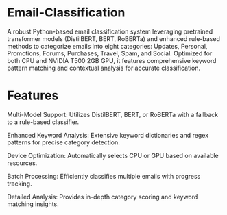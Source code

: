 # Email-Classification

A robust Python-based email classification system leveraging pretrained transformer models (DistilBERT, BERT, RoBERTa) and enhanced rule-based methods to categorize emails into eight categories: Updates, Personal, Promotions, Forums, Purchases, Travel, Spam, and Social. Optimized for both CPU and NVIDIA T500 2GB GPU, it features comprehensive keyword pattern matching and contextual analysis for accurate classification.

# Features

Multi-Model Support: Utilizes DistilBERT, BERT, or RoBERTa with a fallback to a rule-based classifier.

Enhanced Keyword Analysis: Extensive keyword dictionaries and regex patterns for precise category detection.

Device Optimization: Automatically selects CPU or GPU based on available resources.

Batch Processing: Efficiently classifies multiple emails with progress tracking.

Detailed Analysis: Provides in-depth category scoring and keyword matching insights.
